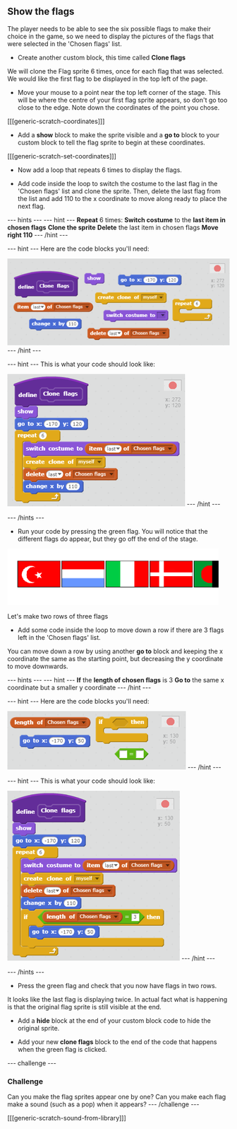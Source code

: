 ## Show the flags

The player needs to be able to see the six possible flags to make their choice in the game, so we need to display the pictures of the flags that were selected in the 'Chosen flags' list.

+ Create another custom block, this time called **Clone flags**

We will clone the Flag sprite 6 times, once for each flag that was selected. We would like the first flag to be displayed in the top left of the page.

+ Move your mouse to a point near the top left corner of the stage. This will be where the centre of your first flag sprite appears, so don't go too close to the edge. Note down the coordinates of the point you chose.

[[[generic-scratch-coordinates]]]

+ Add a **show** block to make the sprite visible and a **go to** block to your custom block to tell the flag sprite to begin at these coordinates.

[[[generic-scratch-set-coordinates]]]

+ Now add a loop that repeats 6 times to display the flags.

+ Add code inside the loop to switch the costume to the last flag in the 'Chosen flags' list and clone the sprite. Then, delete the last flag from the list and add 110 to the x coordinate to move along ready to place the next flag.

--- hints ---
--- hint ---
**Repeat** 6 times:
**Switch costume** to the **last item in chosen flags**
**Clone the sprite**
**Delete** the last item in chosen flags
**Move right 110**
--- /hint ---

--- hint ---
Here are the code blocks you'll need:

![Display flags interim hint](images/display-flags-interim-hint.png)
--- /hint ---

--- hint ---
This is what your code should look like:

![Display flags interim solution](images/display-flags-interim-solution.png)
--- /hint ---

--- /hints ---

+ Run your code by pressing the green flag. You will notice that the different flags do appear, but they go off the end of the stage.

![Flags go off the screen](images/flags-off-the-screen.png)

Let's make two rows of three flags

+ Add some code inside the loop to move down a row if there are 3 flags left in the 'Chosen flags' list.

You can move down a row by using another **go to** block and keeping the x coordinate the same as the starting point, but decreasing the y coordinate to move downwards.

--- hints ---
--- hint ---
**If** the **length of chosen flags** is 3
**Go to** the same x coordinate but a smaller y coordinate
--- /hint ---

--- hint ---
Here are the code blocks you'll need:

![Display flags hint](images/display-flags-hint.png)
--- /hint ---

--- hint ---
This is what your code should look like:

![Display flags solution](images/display-flags-solution.png)
--- /hint ---

--- /hints ---

+ Press the green flag and check that you now have flags in two rows.

It looks like the last flag is displaying twice. In actual fact what is happening is that the original flag sprite is still visible at the end.

+ Add a **hide** block at the end of your custom block code to hide the original sprite.

+ Add your new **clone flags** block to the end of the code that happens when the green flag is clicked.

--- challenge ---
### Challenge
Can you make the flag sprites appear one by one?
Can you make each flag make a sound (such as a pop) when it appears?
--- /challenge ---

[[[generic-scratch-sound-from-library]]]

